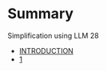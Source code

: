 # Summary
Simplification using LLM 28

- [INTRODUCTION](./README.md)
- [1](./1-2023-09-27-10_17.md)
